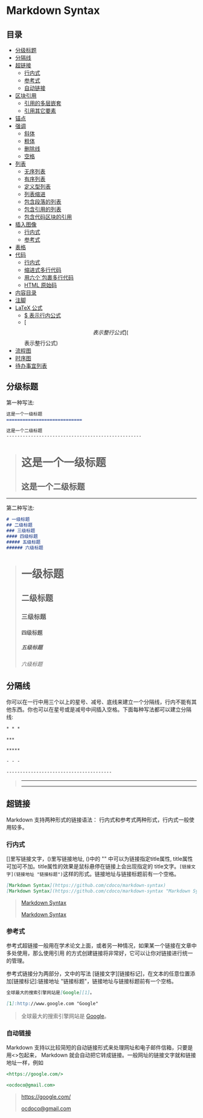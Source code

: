 # Markdown Syntax

## 目录

- [分级标题](分级标题)
- [分隔线](分隔线)
- [超链接](超链接)
  - [行内式](行内式)
  - [参考式](参考式)
  - [自动链接](自动链接)
- [区块引用](区块引用)
  - [引用的多层嵌套](引用的多层嵌套)
  - [引用其它要素](引用其它要素)
- [锚点](锚点)
- [强调](强调)
  - [斜体](斜体)
  - [粗体](粗体)
  - [删除线](删除线)
  - [空格](空格)
- [列表](列表)
  - [无序列表](无序列表)
  - [有序列表](有序列表)
  - [定义型列表](定义型列表)
  - [列表缩进](列表缩进)
  - [包含段落的列表](包含段落的列表)
  - [包含引用的列表](包含引用的列表)
  - [包含代码区块的引用](包含代码区块的引用)
- [插入图像](插入图像)
  - [行内式](行内式)
  - [参考式](参考式)
- [表格](表格)
- [代码](代码)
  - [行内式](行内式)
  - [缩进式多行代码](缩进式多行代码)
  - [用六个`包裹多行代码](用六个包裹多行代码)
  - [HTML 原始码](HTML原始码)
- [内容目录](内容目录)
- [注脚](注脚)
- [LaTeX 公式](LaTeX公式)
  - [$ 表示行内公式]($表示行内公式)
  - [$$ 表示整行公式]($$表示整行公式)
- [流程图](流程图)
- [时序图](时序图)
- [待办事宜列表](待办事宜列表)

## 分级标题

第一种写法:

```markdown
这是一个一级标题
============================

这是一个二级标题
--------------------------------------------------
```

> 这是一个一级标题
> ============================
> 这是一个二级标题
> --------------------------------------------------

---

第二种写法:

```markdown
# 一级标题
## 二级标题
### 三级标题
#### 四级标题
##### 五级标题
###### 六级标题
```

> # 一级标题
> ## 二级标题
> ### 三级标题
> #### 四级标题
> ##### 五级标题
> ###### 六级标题

## 分隔线

你可以在一行中用三个以上的星号、减号、底线来建立一个分隔线，行内不能有其他东西。你也可以在星号或是减号中间插入空格。下面每种写法都可以建立分隔线:

``` markdown
* * *

***

*****

- - -

---------------------------------------
```

> * * *
> - - -

## 超链接

Markdown 支持两种形式的链接语法： 行内式和参考式两种形式，行内式一般使用较多。

### 行内式

[]里写链接文字，()里写链接地址, ()中的 "" 中可以为链接指定title属性, title属性可加可不加。title属性的效果是鼠标悬停在链接上会出现指定的 title文字。`[链接文字](链接地址 "链接标题")`这样的形式。链接地址与链接标题前有一个空格。

```markdown
[Markdown Syntax](https://github.com/cdoco/markdown-syntax)
[Markdown Syntax](https://github.com/cdoco/markdown-syntax "Markdown Syntax")
```

> [Markdown Syntax](https://github.com/cdoco/markdown-syntax)
> <br />
> 
> [Markdown Syntax](https://github.com/cdoco/markdown-syntax "Markdown Syntax")

### 参考式

参考式超链接一般用在学术论文上面，或者另一种情况，如果某一个链接在文章中多处使用，那么使用引用 的方式创建链接将非常好，它可以让你对链接进行统一的管理。

参考式链接分为两部分，文中的写法 [链接文字][链接标记]，在文本的任意位置添加[链接标记]:链接地址 "链接标题"，链接地址与链接标题前有一个空格。

```markdown
全球最大的搜索引擎网站是[Google][1]。

[1]:http://www.google.com "Google"
```

> 全球最大的搜索引擎网站是 [Google][1]。
> <br />
>
> [1]:http://www.google.com "Google"

### 自动链接

Markdown 支持以比较简短的自动链接形式来处理网址和电子邮件信箱，只要是用<>包起来， Markdown 就会自动把它转成链接。一般网址的链接文字就和链接地址一样，例如

```markdown
<https://google.com/>

<ocdoco@gmail.com>
```

> <https://google.com/>
> <br />
>
> <ocdoco@gmail.com>
